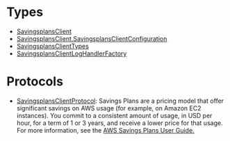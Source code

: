 # Types

  - [SavingsplansClient](/aws-sdk-swift/reference/0.x/AWSSavingsplans/SavingsplansClient)
  - [SavingsplansClient.SavingsplansClientConfiguration](/aws-sdk-swift/reference/0.x/AWSSavingsplans/SavingsplansClient_SavingsplansClientConfiguration)
  - [SavingsplansClientTypes](/aws-sdk-swift/reference/0.x/AWSSavingsplans/SavingsplansClientTypes)
  - [SavingsplansClientLogHandlerFactory](/aws-sdk-swift/reference/0.x/AWSSavingsplans/SavingsplansClientLogHandlerFactory)

# Protocols

  - [SavingsplansClientProtocol](/aws-sdk-swift/reference/0.x/AWSSavingsplans/SavingsplansClientProtocol):
    Savings Plans are a pricing model that offer significant savings on AWS usage (for
    example, on Amazon EC2 instances). You commit to a consistent amount of usage, in USD
    per hour, for a term of 1 or 3 years, and receive a lower price for that usage. For
    more information, see the <a href="https://docs.aws.amazon.com/savingsplans/latest/userguide/">AWS Savings Plans User Guide.
